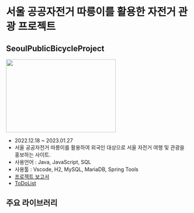 # 서울 공공자전거 따릉이를 활용한 자전거 관광 프로젝트
## **SeoulPublicBicycleProject**
<img src="https://img1.daumcdn.net/thumb/R1280x0/?scode=mtistory2&fname=https%3A%2F%2Fblog.kakaocdn.net%2Fdn%2F32N09%2FbtqwOA4U9in%2FuNZIaP2L8af84EnJS6KxF1%2Fimg.png" width="300" height="200">

- 2022.12.18 ~ 2023.01.27
- 서울 공공자전거 따릉이를 활용하여 외국인 대상으로 서울 자전거 여행 및 관광을 홍보하는 사이트.
- 사용언어 : Java, JavaScript, SQL
- 사용툴 : Vscode, H2, MySQL, MariaDB, Spring Tools
- [프로젝트 보고서]()
- [ToDoList](ToDoList.md)

## **주요 라이브러리**

